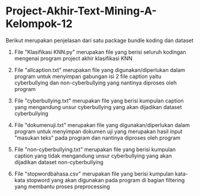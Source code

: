 # Project-Akhir-Text-Mining-A-Kelompok-12
Berikut merupakan penjelasan dari satu package bundle koding dan dataset

1. File "Klasifikasi KNN.py" merupakan file yang berisi seluruh kodingan mengenai program project akhir klasifikasi KNN

2. File "allcaption.txt" merupakan file yang digunakan/diperlukan dalam program untuk menyimpan gabungan isi 2 file caption yaitu cyberbullying dan non-cyberbullying yang nantinya diproses oleh program

3. File "cyberbullying.txt" merupakan file yang berisi kumpulan caption yang mengandung unsur cyberbullying yang akan dijadikan dataset cyberbullying

4. File "dokumenuji.txt" merupakan file yang digunakan/diperlukan dalam program untuk menyimpan dokumen uji yang merupakan hasil input "masukan teks" pada program dan nantinya diproses oleh program

5. File "non-cyberbullying.txt" merupakan file yang berisi kumpulan caption yang tidak mengandung unsur cyberbullying yang akan dijadikan dataset non-cyberbullying

6. File "stopwordbahasa.csv" merupakan file yang berisi kumpulan kata-kata stopword yang akan digunakan pada program di bagian filtering yang membantu proses preprocessing
